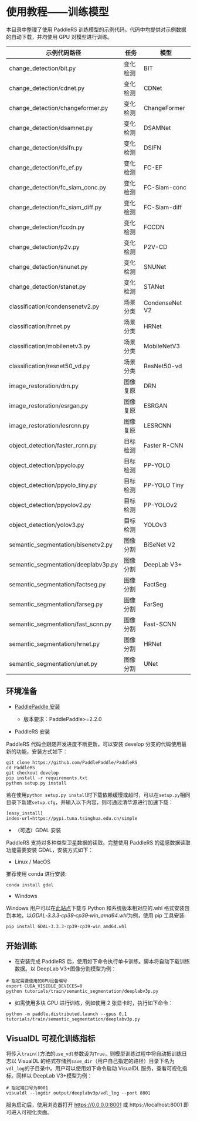 # 使用教程——训练模型

本目录中整理了使用 PaddleRS 训练模型的示例代码。代码中均提供对示例数据的自动下载，并均使用 GPU 对模型进行训练。

| 示例代码路径                        | 任务     | 模型           |
| ----------------------------------- | -------- | -------------- |
| change_detection/bit.py             | 变化检测 | BIT            |
| change_detection/cdnet.py           | 变化检测 | CDNet          |
| change_detection/changeformer.py    | 变化检测 | ChangeFormer   |
| change_detection/dsamnet.py         | 变化检测 | DSAMNet        |
| change_detection/dsifn.py           | 变化检测 | DSIFN          |
| change_detection/fc_ef.py           | 变化检测 | FC-EF          |
| change_detection/fc_siam_conc.py    | 变化检测 | FC-Siam-conc   |
| change_detection/fc_siam_diff.py    | 变化检测 | FC-Siam-diff   |
| change_detection/fccdn.py           | 变化检测 | FCCDN          |
| change_detection/p2v.py             | 变化检测 | P2V-CD         |
| change_detection/snunet.py          | 变化检测 | SNUNet         |
| change_detection/stanet.py          | 变化检测 | STANet         |
| classification/condensenetv2.py     | 场景分类 | CondenseNet V2 |
| classification/hrnet.py             | 场景分类 | HRNet          |
| classification/mobilenetv3.py       | 场景分类 | MobileNetV3    |
| classification/resnet50_vd.py       | 场景分类 | ResNet50-vd    |
| image_restoration/drn.py            | 图像复原 | DRN            |
| image_restoration/esrgan.py         | 图像复原 | ESRGAN         |
| image_restoration/lesrcnn.py        | 图像复原 | LESRCNN        |
| object_detection/faster_rcnn.py     | 目标检测 | Faster R-CNN   |
| object_detection/ppyolo.py          | 目标检测 | PP-YOLO        |
| object_detection/ppyolo_tiny.py     | 目标检测 | PP-YOLO Tiny   |
| object_detection/ppyolov2.py        | 目标检测 | PP-YOLOv2      |
| object_detection/yolov3.py          | 目标检测 | YOLOv3         |
| semantic_segmentation/bisenetv2.py  | 图像分割 | BiSeNet V2     |
| semantic_segmentation/deeplabv3p.py | 图像分割 | DeepLab V3+    |
| semantic_segmentation/factseg.py    | 图像分割 | FactSeg        |
| semantic_segmentation/farseg.py     | 图像分割 | FarSeg         |
| semantic_segmentation/fast_scnn.py  | 图像分割 | Fast-SCNN      |
| semantic_segmentation/hrnet.py      | 图像分割 | HRNet          |
| semantic_segmentation/unet.py       | 图像分割 | UNet           |

## 环境准备

- [PaddlePaddle 安装](https://www.paddlepaddle.org.cn/install/quick)

  - 版本要求：PaddlePaddle>=2.2.0

- PaddleRS 安装

PaddleRS 代码会跟随开发进度不断更新，可以安装 develop 分支的代码使用最新的功能，安装方式如下：

```shell
git clone https://github.com/PaddlePaddle/PaddleRS
cd PaddleRS
git checkout develop
pip install -r requirements.txt
python setup.py install
```

若在使用`python setup.py install`时下载依赖缓慢或超时，可以在`setup.py`相同目录下新建`setup.cfg`，并输入以下内容，则可通过清华源进行加速下载：

```
[easy_install]
index-url=https://pypi.tuna.tsinghua.edu.cn/simple
```

- （可选）GDAL 安装

PaddleRS 支持对多种类型卫星数据的读取。完整使用 PaddleRS 的遥感数据读取功能需要安装 GDAL，安装方式如下：

- Linux / MacOS

推荐使用 conda 进行安装:

```shell
conda install gdal
```

- Windows

Windows 用户可以在[此站点](https://www.lfd.uci.edu/~gohlke/pythonlibs/#gdal)下载与 Python 和系统版本相对应的.whl 格式安装包到本地，以*GDAL‑3.3.3‑cp39‑cp39‑win_amd64.whl*为例，使用 pip 工具安装:

```shell
pip install GDAL‑3.3.3‑cp39‑cp39‑win_amd64.whl
```

## 开始训练

- 在安装完成 PaddleRS 后，使用如下命令执行单卡训练。脚本将自动下载训练数据。以 DeepLab V3+图像分割模型为例：

```shell
# 指定需要使用的GPU设备编号
export CUDA_VISIBLE_DEVICES=0
python tutorials/train/semantic_segmentation/deeplabv3p.py
```

- 如需使用多块 GPU 进行训练，例如使用 2 张显卡时，执行如下命令：

```shell
python -m paddle.distributed.launch --gpus 0,1 tutorials/train/semantic_segmentation/deeplabv3p.py
```

## VisualDL 可视化训练指标

将传入`train()`方法的`use_vdl`参数设为`True`，则模型训练过程中将自动把训练日志以 VisualDL 的格式存储到`save_dir`（用户自己指定的路径）目录下名为`vdl_log`的子目录中。用户可以使用如下命令启动 VisualDL 服务，查看可视化指标。同样以 DeepLab V3+模型为例：

```shell
# 指定端口号为8001
visualdl --logdir output/deeplabv3p/vdl_log --port 8001
```

服务启动后，使用浏览器打开 https://0.0.0.0:8001 或 https://localhost:8001 即可进入可视化页面。
